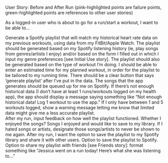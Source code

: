 User Story: Before and After Run 
(pink-highlighted points are failure points, green-highlighted points are references to other user stories)

As a logged-in user who is about to go for a run/start a workout, I want to be able to… 

Generate a Spotify playlist that will match my historical heart rate data on my previous workouts, using data from my FitBit/Apple Watch. 
The playlist should be generated based on my Spotify listening history (ie, play songs from genres/artists I enjoy) and/or based on the form I filled out in which I input my genre preferences [see Initial Use story]. 
The playlist should also be generated based on the type of workout I’m doing.
I should be able to enter an estimated time for my planned workout, in order for the playlist to be tailored to my running time. 
There should be a clear button that says ‘generate playlist’ after I’ve put in the data.
The songs that the app generates should be queued up for me on Spotify. 
If there’s not enough historical data (I don’t have at least 1 runs/workouts logged on my health app), the app should display a message saying something like “Not enough historical data! Log 1 workout to use the app.”
If I only have between 1 and 5 workouts logged, show a warning message letting me know that limited data might give me a less accurate playlist.  
After my run, input feedback on how well the playlist functioned.
Whether I enjoyed the songs?
Songs I enjoyed and would like to save to my library. 
If I hated songs or artists, designate those songs/artists to never be shown to me again. 
After my run, I want the option to save the playlist to my Spotify library and share it with other users. 
Option to save the playlist to Spotify. 
Option to share my playlist with friends [see Friends story]: format something like “Jessica went on a run today! Here’s what she was listening to…” 

